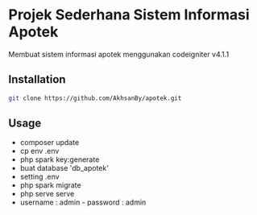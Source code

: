 # Projek Sederhana Sistem Informasi Apotek

Membuat sistem informasi apotek menggunakan codeigniter v4.1.1

## Installation

```bash
git clone https://github.com/AkhsanBy/apotek.git
```

## Usage

* composer update
* cp env .env
* php spark key:generate
* buat database 'db_apotek'
* setting .env
* php spark migrate
* php serve serve
* username : admin - password : admin